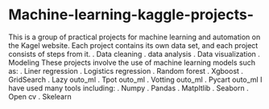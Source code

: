 # Machine-learning-kaggle-projects-
This is a group of practical projects for machine learning and automation on the Kagel website. Each project contains its own data set, and each project consists of steps from it. 
. Data cleaning 
. data analysis 
. Data visualization 
. Modeling
These projects involve the use of machine learning models such as:
. Liner regression 
. Logistics regression 
. Random forest
. Xgboost
. GridSearch
. Lazy outo_ml
. Tpot outo_ml
. Votting outo_ml
. Pycart outo_ml
I have used many tools including: 
. Numpy
. Pandas
. Matpltlib
. Seaborn
. Open cv
. Skelearn
